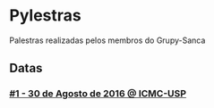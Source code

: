 # Pylestras

Palestras realizadas pelos membros do Grupy-Sanca

## Datas

### [#1 - 30 de Agosto de 2016 @ ICMC-USP](https://github.com/grupy-sanca/pylestras/tree/master/pylestras_001.md)
